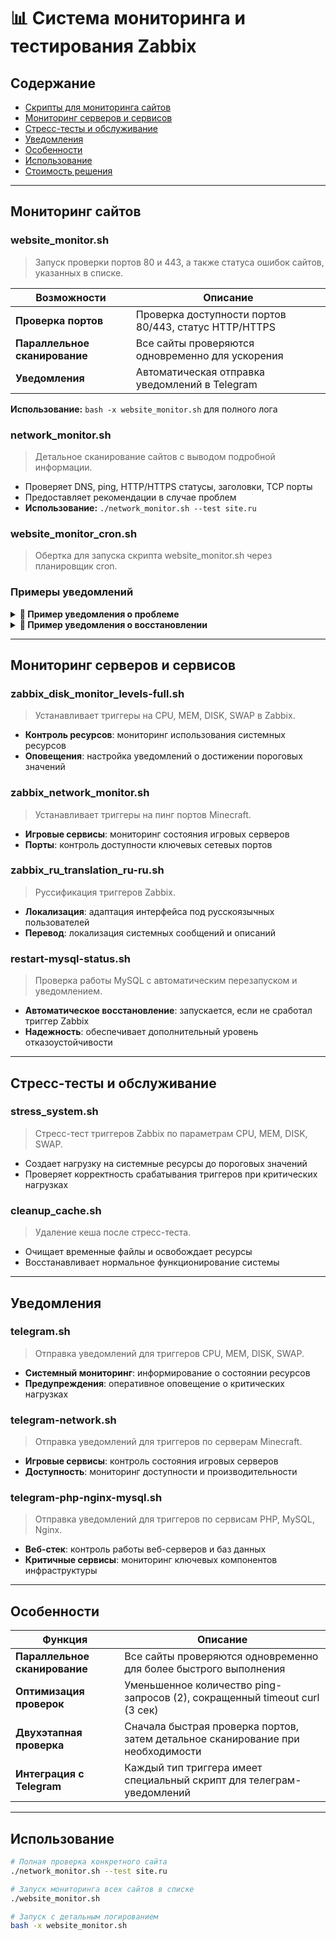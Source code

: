 # 📊 Система мониторинга и тестирования Zabbix

## Содержание

- [Скрипты для мониторинга сайтов](#мониторинг-сайтов)
- [Мониторинг серверов и сервисов](#мониторинг-серверов-и-сервисов)
- [Стресс-тесты и обслуживание](#стресс-тесты-и-обслуживание)
- [Уведомления](#уведомления)
- [Особенности](#особенности)
- [Использование](#использование)
- [Стоимость решения](#стоимость-решения)

---

## Мониторинг сайтов

### website_monitor.sh

> Запуск проверки портов 80 и 443, а также статуса ошибок сайтов, указанных в списке.

| Возможности | Описание |
|-------------|----------|
| **Проверка портов** | Проверка доступности портов 80/443, статус HTTP/HTTPS |
| **Параллельное сканирование** | Все сайты проверяются одновременно для ускорения |
| **Уведомления** | Автоматическая отправка уведомлений в Telegram |

**Использование:** `bash -x website_monitor.sh` для полного лога

### network_monitor.sh

> Детальное сканирование сайтов с выводом подробной информации.

* Проверяет DNS, ping, HTTP/HTTPS статусы, заголовки, TCP порты
* Предоставляет рекомендации в случае проблем
* **Использование:** `./network_monitor.sh --test site.ru`

### website_monitor_cron.sh

> Обертка для запуска скрипта website_monitor.sh через планировщик cron.

### Примеры уведомлений

<details>
<summary><b>📌 Пример уведомления о проблеме</b></summary>

```
🚨 ПРОБЛЕМА: Сайт site.ru недоступен

📊 Сервис: Мониторинг сайтов
⚠️ Важность: Критическая
⏰ Время: 2025-05-01 06:25:17

📝 Детали проблемы:
HTTP ошибка: 502, HTTPS ошибка: 502

Результаты тестирования:
7️⃣ Заключение:
  ❌ ИТОГ: Сайт site.ru недоступен
  ➤ Рекомендации:
    • Проверьте работу веб-сервера
    • Проверьте настройки Traefik
    • Проверьте контейнеры/сервисы сайта
    • Проверьте сетевое подключение
=======================
✅ Тестирование завершено.

#website #critical
```
</details>

<details>
<summary><b>📌 Пример уведомления о восстановлении</b></summary>

```
✅ ВОССТАНОВЛЕНО: Сайт site.ru восстановил свою работу.

📊 Сервис: Мониторинг сайтов
⏰ Время: 2025-05-01 06:29:22

📝 Описание: Сервис снова доступен.
Сайт доступен (HTTP: 200, HTTPS: 200, TCP80: 1, TCP443: 1, Ping: 1)

#recovery #website

recovery_status: true
```
</details>

---

## Мониторинг серверов и сервисов

### zabbix_disk_monitor_levels-full.sh

> Устанавливает триггеры на CPU, MEM, DISK, SWAP в Zabbix.

* **Контроль ресурсов**: мониторинг использования системных ресурсов
* **Оповещения**: настройка уведомлений о достижении пороговых значений

### zabbix_network_monitor.sh

> Устанавливает триггеры на пинг портов Minecraft.

* **Игровые сервисы**: мониторинг состояния игровых серверов
* **Порты**: контроль доступности ключевых сетевых портов

### zabbix_ru_translation_ru-ru.sh

> Руссификация триггеров Zabbix.

* **Локализация**: адаптация интерфейса под русскоязычных пользователей
* **Перевод**: локализация системных сообщений и описаний

### restart-mysql-status.sh

> Проверка работы MySQL с автоматическим перезапуском и уведомлением.

* **Автоматическое восстановление**: запускается, если не сработал триггер Zabbix
* **Надежность**: обеспечивает дополнительный уровень отказоустойчивости

---

## Стресс-тесты и обслуживание

### stress_system.sh

> Стресс-тест триггеров Zabbix по параметрам CPU, MEM, DISK, SWAP.

* Создает нагрузку на системные ресурсы до пороговых значений
* Проверяет корректность срабатывания триггеров при критических нагрузках

### cleanup_cache.sh

> Удаление кеша после стресс-теста.

* Очищает временные файлы и освобождает ресурсы
* Восстанавливает нормальное функционирование системы

---

## Уведомления

### telegram.sh

> Отправка уведомлений для триггеров CPU, MEM, DISK, SWAP.

* **Системный мониторинг**: информирование о состоянии ресурсов
* **Предупреждения**: оперативное оповещение о критических нагрузках

### telegram-network.sh

> Отправка уведомлений для триггеров по серверам Minecraft.

* **Игровые сервисы**: контроль состояния игровых серверов
* **Доступность**: мониторинг доступности и производительности

### telegram-php-nginx-mysql.sh

> Отправка уведомлений для триггеров по сервисам PHP, MySQL, Nginx.

* **Веб-стек**: контроль работы веб-серверов и баз данных
* **Критичные сервисы**: мониторинг ключевых компонентов инфраструктуры

---

## Особенности

| Функция | Описание |
|---------|----------|
| **Параллельное сканирование** | Все сайты проверяются одновременно для более быстрого выполнения |
| **Оптимизация проверок** | Уменьшенное количество ping-запросов (2), сокращенный timeout curl (3 сек) |
| **Двухэтапная проверка** | Сначала быстрая проверка портов, затем детальное сканирование при необходимости |
| **Интеграция с Telegram** | Каждый тип триггера имеет специальный скрипт для телеграм-уведомлений |

---

## Использование

```bash
# Полная проверка конкретного сайта
./network_monitor.sh --test site.ru

# Запуск мониторинга всех сайтов в списке
./website_monitor.sh

# Запуск с детальным логированием
bash -x website_monitor.sh
```



